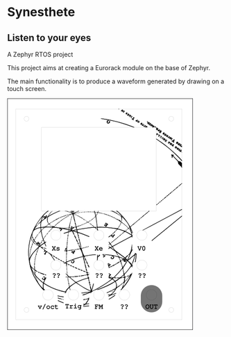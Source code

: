 # Synesthete

## Listen to your eyes
A Zephyr RTOS project

This project aims at creating a Eurorack module on the base of Zephyr.

The main functionality is to produce a waveform generated by drawing on
a touch screen.

![alt text](https://github.com/Nic-io/synesthete/blob/main/hardware/panel.png)